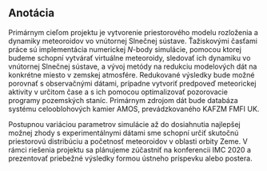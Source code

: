 ## Anotácia
Primárnym cieľom projektu je vytvorenie priestorového modelu rozloženia a dynamiky
meteoroidov vo vnútornej Slnečnej sústave. Ťažiskovými časťami práce sú implementácia
numerickej $N$-body simulácie, pomocou ktorej budeme schopní vytvárať virtuálne meteoroidy,
sledovať ich dynamiku vo vnútornej Slnečnej sústave,
a vývoj metódy na redukciu modelových dát na konkrétne miesto v zemskej atmosfére.
Redukované výsledky bude možné porovnať s observačnými dátami,
prípadne vytvoriť predpoveď meteorickej aktivity v určitom čase
a s ich pomocou optimalizovať pozorovacie programy pozemských staníc.
Primárnym zdrojom dát bude databáza systému celooblohových kamier AMOS, prevádzkovaného KAFZM FMFI UK.

Postupnou variáciou parametrov simulácie až do dosiahnutia najlepšej možnej zhody
s experimentálnymi dátami sme schopní určiť skutočnú priestorovú distribúciu
a početnosť meteoroidov v oblasti orbity Zeme.
V rámci riešenia projektu sa plánujeme zúčastniť na konferencii IMC 2020
a prezentovať priebežné výsledky formou ústneho príspevku alebo postera.
